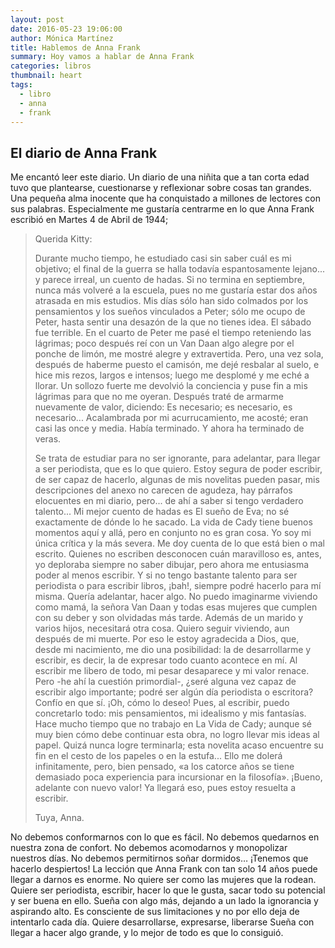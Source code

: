 ```yaml
---
layout: post
date: 2016-05-23 19:06:00
author: Mónica Martínez
title: Hablemos de Anna Frank
summary: Hoy vamos a hablar de Anna Frank
categories: libros
thumbnail: heart
tags: 
  - libro
  - anna
  - frank
---
```

## El diario de Anna Frank

Me encantó leer este diario. Un diario de una niñita que a tan corta edad tuvo que plantearse, cuestionarse y reflexionar sobre cosas tan grandes. Una pequeña alma inocente que ha conquistado a millones de lectores con sus palabras.
Especialmente me gustaría centrarme en lo que Anna Frank escribió en Martes 4 de Abril de 1944;

> Querida Kitty:
>
> Durante mucho tiempo, he estudiado casi sin saber cuál es mi objetivo; el final de la guerra se halla todavía espantosamente lejano... y parece irreal, un cuento de hadas. Si no termina en septiembre, nunca más volveré a la escuela, pues no me gustaría estar dos años atrasada en mis estudios. Mis días sólo han sido colmados por los pensamientos y los sueños vinculados a Peter; sólo me ocupo de Peter, hasta sentir una desazón de la que no tienes idea. El sábado fue terrible. En el cuarto de Peter me pasé el tiempo reteniendo las lágrimas; poco después reí con un Van Daan algo alegre por el ponche de limón, me mostré alegre y extravertida. Pero, una vez sola, después de haberme puesto el camisón, me dejé resbalar al suelo, e hice mis rezos, largos e intensos; luego me desplomé y me eché a llorar. Un sollozo fuerte me devolvió la conciencia y puse fin a mis lágrimas para que no me oyeran. Después traté de armarme nuevamente de valor, diciendo: Es necesario; es necesario, es necesario... Acalambrada por mi acurrucamiento, me acosté; eran casi las once y media. Había terminado. Y ahora ha terminado de veras.
> 
> Se trata de estudiar para no ser ignorante, para adelantar, para llegar a ser periodista, que es lo que quiero. Estoy segura de poder escribir, de ser capaz de hacerlo, algunas de mis novelitas pueden pasar, mis descripciones del anexo no carecen de agudeza, hay párrafos elocuentes en mi diario, pero... de ahí a saber si tengo verdadero talento... Mi mejor cuento de hadas es El sueño de Eva; no sé exactamente de dónde lo he sacado. La vida de Cady tiene buenos momentos aquí y allá, pero en conjunto no es gran cosa. Yo soy mi única crítica y la más severa. Me doy cuenta de lo que está bien o mal escrito. Quienes no escriben desconocen cuán maravilloso es, antes, yo deploraba siempre no saber dibujar, pero ahora me entusiasma poder al menos escribir. Y si no tengo bastante talento para ser periodista o para escribir libros, ¡bah!, siempre podré hacerlo para mí misma. Quería adelantar, hacer algo. No puedo imaginarme viviendo como mamá, la señora Van Daan y todas esas mujeres que cumplen con su deber y son olvidadas más tarde. Además de un marido y varios hijos, necesitará otra cosa. Quiero seguir viviendo, aun después de mi muerte. Por eso le estoy agradecida a Dios, que, desde mi nacimiento, me dio una posibilidad: la de desarrollarme y escribir, es decir, la de expresar todo cuanto acontece en mí. Al escribir me libero de todo, mi pesar desaparece y mi valor renace. Pero -he ahí la cuestión primordial-, ¿seré alguna vez capaz de escribir algo importante; podré ser algún día periodista o escritora? Confío en que sí. ¡Oh, cómo lo deseo! Pues, al escribir, puedo concretarlo todo: mis pensamientos, mi idealismo y mis fantasías. Hace mucho tiempo que no trabajo en La Vida de Cady; aunque sé muy bien cómo debe continuar esta obra, no logro llevar mis ideas al papel. Quizá nunca logre terminarla; esta novelita acaso encuentre su fin en el cesto de los papeles o en la estufa... Ello me dolerá infinitamente, pero, bien pensado, «a los catorce años se tiene demasiado poca experiencia para incursionar en la filosofía». ¡Bueno, adelante con nuevo valor! Ya llegará eso, pues estoy resuelta a escribir.
> 
> Tuya, Anna.

No debemos conformarnos con lo que es fácil. No debemos quedarnos en nuestra zona de confort. No debemos acomodarnos y monopolizar nuestros días. No debemos permitirnos soñar dormidos… ¡Tenemos que hacerlo despiertos! 
La lección que Anna Frank con tan solo 14 años puede llegar a darnos es enorme. 
No quiere ser como las mujeres que la rodean. Quiere ser periodista, escribir, hacer lo que le gusta, sacar todo su potencial y ser buena en ello. Sueña con algo más, dejando a un lado la ignorancia y aspirando alto. Es consciente de sus limitaciones y no por ello deja de intentarlo cada día. Quiere desarrollarse, expresarse, liberarse
Sueña con llegar a hacer algo grande, y lo mejor de todo es que lo consiguió.

